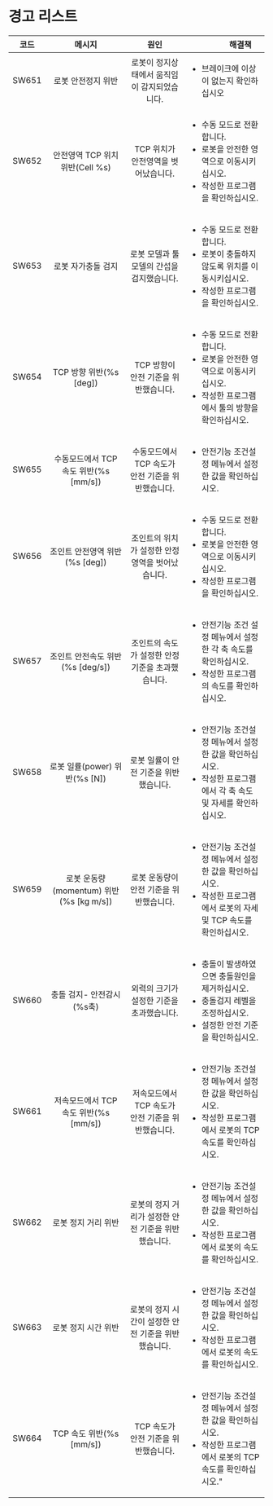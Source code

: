 ﻿# 경고 리스트

| **코드** |                **메시지**               |           **원인**           | 　　　　**해결책**                                                                                                                                     |
| :----: | :----------------------------------: | :------------------------: | ----------------------------------------------------------------------------------------------------------------------------------------------- |
| SW651 | 로봇 안전정지 위반|로봇이 정지상태에서 움직임이 감지되었습니다. |<ul><li>브레이크에 이상이 없는지 확인하십시오</li></ul>                                |
| SW652 | 안전영역 TCP 위치 위반(Cell %s)|TCP 위치가 안전영역을 벗어났습니다. |<ul><li>수동 모드로 전환합니다.</li><li>로봇을 안전한 영역으로 이동시키십시오.</li><li>작성한 프로그램을 확인하십시오.</li></ul>                                |
| SW653 | 로봇 자가충돌 검지|로봇 모델과 툴 모델의 간섭을 검지했습니다. |<ul><li>수동 모드로 전환합니다.</li><li>로봇이 충돌하지 않도록 위치를 이동시키십시오.</li><li>작성한 프로그램을 확인하십시오.</li></ul>                                |
| SW654 | TCP 방향 위반(%s [deg])|TCP 방향이 안전 기준을 위반했습니다. |<ul><li>수동 모드로 전환합니다.</li><li>로봇을 안전한 영역으로 이동시키십시오.</li><li>작성한 프로그램에서 툴의 방향을 확인하십시오.</li></ul>                                |                               
| SW655 | 수동모드에서 TCP 속도 위반(%s [mm/s])| 수동모드에서 TCP 속도가 안전 기준을 위반했습니다. |<ul><li>안전기능 조건설정 메뉴에서 설정한 값을 확인하십시오.</li></ul>                                |
| SW656 | 조인트 안전영역 위반(%s [deg])| 조인트의 위치가 설정한 안정영역을 벗어났습니다. |<ul><li>수동 모드로 전환합니다.</li><li>로봇을 안전한 영역으로 이동시키십시오.</li><li>작성한 프로그램을 확인하십시오.</li></ul>                                |                               
| SW657 | 조인트 안전속도 위반(%s [deg/s])|조인트의 속도가 설정한 안정기준을 초과했습니다. |<ul><li>안전기능 조건 설정 메뉴에서 설정한 각 축 속도를 확인하십시오.</li><li>작성한 프로그램의 속도를 확인하십시오.</li></ul>                                |                               
| SW658 | 로봇 일률(power) 위반(%s [N])| 로봇 일률이 안전 기준을 위반했습니다. |<ul><li>안전기능 조건설정 메뉴에서 설정한 값을 확인하십시오.</li><li>작성한 프로그램에서 각 축 속도 및 자세를 확인하십시오.</li></ul>                                |
| SW659 | 로봇 운동량(momentum) 위반(%s [kg m/s])| 로봇 운동량이 안전 기준을 위반했습니다. |<ul><li>안전기능 조건설정 메뉴에서 설정한 값을 확인하십시오.</li><li>작성한 프로그램에서 로봇의 자세 및 TCP 속도를 확인하십시오.</li></ul>                                |
| SW660 | 충돌 검지- 안전감시(%s축)| 외력의 크기가 설정한 기준을 초과했습니다. | <ul><li>충돌이 발생하였으면 충돌원인을 제거하십시오.</li><li>충돌검지 레벨을 조정하십시오.</li><li>설정한 안전 기준을 확인하십시오.</li></ul>                                |
| SW661 | 저속모드에서 TCP 속도 위반(%s [mm/s])|저속모드에서 TCP 속도가 안전 기준을 위반했습니다.|<ul><li>안전기능 조건설정 메뉴에서 설정한 값을 확인하십시오.</li><li>작성한 프로그램에서 로봇의 TCP 속도를 확인하십시오.</li></ul>                                |
| SW662 | 로봇 정지 거리 위반|로봇의 정지 거리가 설정한 안전 기준을 위반했습니다.|<ul><li>안전기능 조건설정 메뉴에서 설정한 값을 확인하십시오.</li><li>작성한 프로그램에서 로봇의 속도를 확인하십시오.</li></ul>                                |
| SW663 | 로봇 정지 시간 위반|로봇의 정지 시간이 설정한 안전 기준을 위반했습니다.|<ul><li>안전기능 조건설정 메뉴에서 설정한 값을 확인하십시오.</li><li>작성한 프로그램에서 로봇의 속도를 확인하십시오.</li></ul>                                |
| SW664 | TCP 속도 위반(%s [mm/s])|TCP 속도가 안전 기준을 위반했습니다.|<ul><li>안전기능 조건설정 메뉴에서 설정한 값을 확인하십시오.</li><li>작성한 프로그램에서 로봇의 TCP 속도를 확인하십시오."

